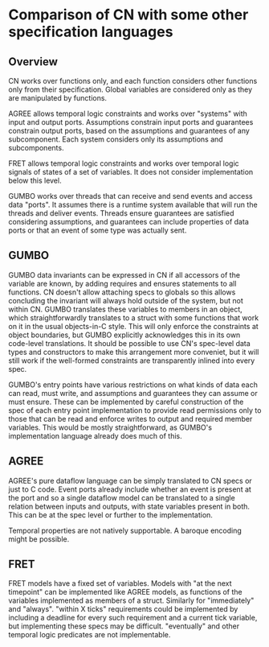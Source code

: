 # Comparison of CN with some other specification languages

## Overview
CN works over functions only, and each function considers other functions only
from their specification. Global variables are considered only as they are
manipulated by functions.

AGREE allows temporal logic constraints and works over "systems" with input and
output ports. Assumptions constrain input ports and guarantees constrain output
ports, based on the assumptions and guarantees of any subcomponent. Each system
considers only its assumptions and subcomponents.

FRET allows temporal logic constraints and works over temporal logic signals of
states of a set of variables. It does not consider implementation below this
level.

GUMBO works over threads that can receive and send events and access data
"ports". It assumes there is a runtime system available that will run the
threads and deliver events. Threads ensure guarantees are satisfied considering
assumptions, and guarantees can include properties of data ports or that an
event of some type was actually sent.

## GUMBO 

GUMBO data invariants can be expressed in CN if all accessors of the variable
are known, by adding requires and ensures statements to all functions. CN
doesn't allow attaching specs to globals so this allows concluding the invariant
will always hold outside of the system, but not within CN. GUMBO translates
these variables to members in an object, which straightforwardly translates to a
struct with some functions that work on it in the usual objects-in-C style. This
will only enforce the constraints at object boundaries, but GUMBO explicitly
acknowledges this in its own code-level translations. It should be possible to
use CN's spec-level data types and constructors to make this arrangement more
conveniet, but it will still work if the well-formed constraints are
transparently inlined into every spec.

GUMBO's entry points have various restrictions on what kinds of data each can
read, must write, and assumptions and guarantees they can assume or must ensure.
These can be implemented by careful construction of the spec of each entry point
implementation to provide read permissions only to those that can be read and
enforce writes to output and required member variables. This would be mostly
straightforward, as GUMBO's implementation language already does much of this.

## AGREE

AGREE's pure dataflow language can be simply translated to CN specs or just to C
code. Event ports already include whether an event is present at the port and so
a single dataflow model can be translated to a single relation between inputs
and outputs, with state variables present in both. This can be at the spec level
or further to the implementation.

Temporal properties are not natively supportable. A baroque encoding might be
possible.

## FRET

FRET models have a fixed set of variables. Models with "at the next timepoint"
can be implemented like AGREE models, as functions of the variables implemented
as members of a struct. Similarly for "immediately" and "always". "within X
ticks" requirements could be implemented by including a deadline for every such
requirement and a current tick variable, but implementing these specs may be
difficult. "eventually" and other temporal logic predicates are not
implementable.
